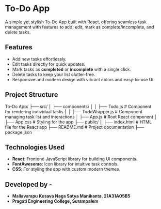 # To-Do App
A simple yet stylish To-Do App built with React, offering seamless task management with features to add, edit, mark as complete/incomplete, and delete tasks. 

## Features
- Add new tasks effortlessly.
- Edit tasks directly for quick updates.
- Mark tasks as **completed** or **incomplete** with a single click.
- Delete tasks to keep your list clutter-free.
- Responsive and modern design with vibrant colors and easy-to-use UI.

## Project Structure
To-Do App/
├── src/
│   ├── components/
│   │   ├── Todo.js          # Component for rendering individual tasks
│   │   ├── TodoWrapper.js   # Component managing task list and interactions
│   ├── App.js               # Root React component
│   ├── App.css              # Styling for the app
├── public/
│   ├── index.html           # HTML file for the React app
├── README.md                # Project documentation
├── package.json 

## Technologies Used
- **React**: Frontend JavaScript library for building UI components.
- **FontAwesome**: Icon library for intuitive task controls.
- **CSS**: For styling the app with custom modern themes.

## Developed by -
- **Mallavarapu Kesava Naga Satya Manikanta, 21A31A05B5**
- **Pragati Engineering College, Surampalem**
